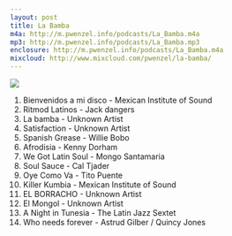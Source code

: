 ```yaml
---
layout: post
title: La Bamba
m4a: http://m.pwenzel.info/podcasts/La_Bamba.m4a
mp3: http://m.pwenzel.info/podcasts/La_Bamba.mp3
enclosure: http://m.pwenzel.info/podcasts/La_Bamba.m4a
mixcloud: http://www.mixcloud.com/pwenzel/la-bamba/
---
```


![](//images-mix.netdna-ssl.com/w/600/h/600/q/85/upload/images/extaudio/db5edb9a-005e-45d7-ba8c-6a3e7d2c5b40.jpg)

1. Bienvenidos a mi disco - Mexican Institute of Sound
2. Ritmod Latinos - Jack dangers
3. La bamba - Unknown Artist
4. Satisfaction - Unknown Artist
5. Spanish Grease - Willie Bobo
6. Afrodisia - Kenny Dorham
7. We Got Latin Soul - Mongo Santamaria
8. Soul Sauce - Cal Tjader
9. Oye Como Va - Tito Puente
10. Killer Kumbia - Mexican Institute of Sound
11. EL BORRACHO - Unknown Artist
12. El Mongol - Unknown Artist
13. A Night in Tunesia - The Latin Jazz Sextet
14. Who needs forever - Astrud Gilber / Quincy Jones